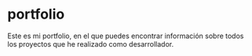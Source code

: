 # portfolio
Este es mi portfolio, en el que puedes encontrar información sobre todos los proyectos que he realizado como desarrollador.

